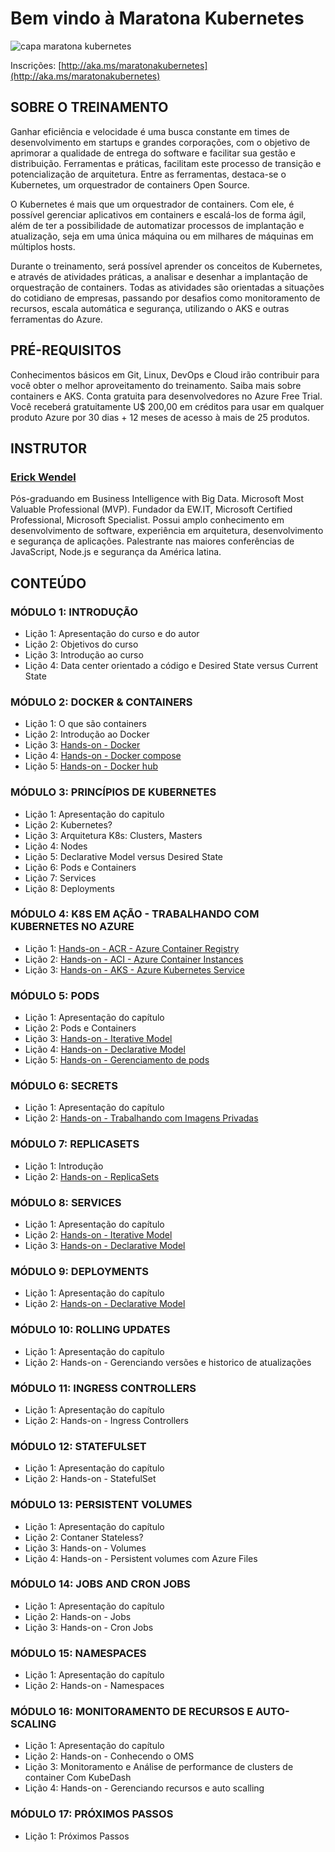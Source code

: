 # Bem vindo à Maratona Kubernetes

<img src="https://i.imgur.com/RsMMj5U.png" alt="capa maratona kubernetes" title="Bem vindo à Maratona Kubernetes"  />

Inscrições: [http://aka.ms/maratonakubernetes](http://aka.ms/maratonakubernetes)

## SOBRE O TREINAMENTO

Ganhar eficiência e velocidade é uma busca constante em times de desenvolvimento em startups e grandes corporações, com o objetivo de aprimorar a qualidade de entrega do software e facilitar sua gestão e distribuição. Ferramentas e práticas, facilitam este processo de transição e potencialização de arquitetura. Entre as ferramentas, destaca-se o Kubernetes, um orquestrador de containers Open Source.

O Kubernetes é mais que um orquestrador de containers. Com ele, é possível gerenciar aplicativos em containers e escalá-los de forma ágil, além de ter a possibilidade de automatizar processos de implantação e atualização, seja em uma única máquina ou em milhares de máquinas em múltiplos hosts.

Durante o treinamento, será possível aprender os conceitos de Kubernetes, e através de atividades práticas, a analisar e desenhar a implantação de orquestração de containers. Todas as atividades são orientadas a situações do cotidiano de empresas, passando por desafios como monitoramento de recursos, escala automática e segurança, utilizando o AKS e outras ferramentas do Azure.

## PRÉ-REQUISITOS

Conhecimentos básicos em Git, Linux, DevOps e Cloud irão contribuir para você obter o melhor aproveitamento do treinamento. Saiba mais sobre containers e AKS.
Conta gratuita para desenvolvedores no Azure Free Trial. Você receberá gratuitamente U$ 200,00 em créditos para usar em qualquer produto Azure por 30 dias + 12 meses de acesso à mais de 25 produtos.

## INSTRUTOR

### [Erick Wendel](https://github.com/erickwendel)

Pós-graduando em Business Intelligence with Big Data. Microsoft Most Valuable Professional (MVP). Fundador da EW.IT, Microsoft Certified Professional, Microsoft Specialist. Possui amplo conhecimento em desenvolvimento de software, experiência em arquitetura, desenvolvimento e segurança de aplicações. Palestrante nas maiores conferências de JavaScript, Node.js e segurança da América latina.

## CONTEÚDO

### MÓDULO 1: INTRODUÇÃO

* Lição 1: Apresentação do curso e do autor
* Lição 2: Objetivos do curso
* Lição 3: Introdução ao curso
* Lição 4: Data center orientado a código e Desired State versus Current State

### MÓDULO 2: DOCKER & CONTAINERS

* Lição 1: O que são containers
* Lição 2: Introdução ao Docker
* Lição 3: [Hands-on - Docker](module-02%20-%20docker/example1-docker)
* Lição 4: [Hands-on - Docker compose](module-02%20-%20docker/example2-docker-compose)
* Lição 5: [Hands-on - Docker hub](module-02%20-%20docker/example3-dockerhub) 

### MÓDULO 3: PRINCÍPIOS DE KUBERNETES

* Lição 1: Apresentação do capitulo
* Lição 2: Kubernetes?
* Lição 3: Arquitetura K8s: Clusters, Masters
* Lição 4: Nodes
* Lição 5: Declarative Model versus Desired State
* Lição 6: Pods e Containers
* Lição 7: Services
* Lição 8: Deployments

### MÓDULO 4: K8S EM AÇÃO - TRABALHANDO COM KUBERNETES NO AZURE

* Lição 1: [Hands-on - ACR - Azure Container Registry](module-04%20-%20k8s-on-azure/1.%20container-registry.sh)
* Lição 2: [Hands-on - ACI - Azure Container Instances](module-04%20-%20k8s-on-azure/2.%20container-services.sh)
* Lição 3: [Hands-on - AKS - Azure Kubernetes Service](module-04%20-%20k8s-on-azure/3.%20aks-kubernetes-az.sh)

### MÓDULO 5: PODS

* Lição 1: Apresentação do capítulo
* Lição 2: Pods e Containers
* Lição 3: [Hands-on - Iterative Model](module-05%20-%20pods/1.%20aks%20-%20working%20with%20pods.sh)
* Lição 4: [Hands-on - Declarative Model](module-05%20-%20pods)
* Lição 5: [Hands-on - Gerenciamento de pods](module-05%20-%20pods/1.%20aks%20-%20working%20with%20pods.sh)

### MÓDULO 6: SECRETS

* Lição 1: Apresentação do capítulo
* Lição 2: [Hands-on - Trabalhando com Imagens Privadas](module-06%20-%20secrets)

### MÓDULO 7: REPLICASETS

* Lição 1: Introdução
* Lição 2: [Hands-on - ReplicaSets](module-07%20-%20replicaSets)

### MÓDULO 8: SERVICES

* Lição 1: Apresentação do capítulo
* Lição 2: [Hands-on - Iterative Model](module-08%20-%20services/scripts.sh)
* Lição 3: [Hands-on - Declarative Model](module-08%20-%20services)

### MÓDULO 9: DEPLOYMENTS

* Lição 1: Apresentação do capítulo
* Lição 2: [Hands-on - Declarative Model](module-09%20-%20deployments)

### MÓDULO 10: ROLLING UPDATES

* Lição 1: Apresentação do capítulo
* Lição 2: Hands-on - Gerenciando versões e historico de atualizações

### MÓDULO 11: INGRESS CONTROLLERS

* Lição 1: Apresentação do capítulo
* Lição 2: Hands-on - Ingress Controllers

### MÓDULO 12: STATEFULSET

* Lição 1: Apresentação do capítulo
* Lição 2: Hands-on - StatefulSet

### MÓDULO 13: PERSISTENT VOLUMES

* Lição 1: Apresentação do capítulo
* Lição 2: Contaner Stateless?
* Lição 3: Hands-on - Volumes
* Lição 4: Hands-on - Persistent volumes com Azure Files

### MÓDULO 14: JOBS AND CRON JOBS

* Lição 1: Apresentação do capítulo
* Lição 2: Hands-on - Jobs
* Lição 3: Hands-on - Cron Jobs

### MÓDULO 15: NAMESPACES

* Lição 1: Apresentação do capítulo
* Lição 2: Hands-on - Namespaces

### MÓDULO 16: MONITORAMENTO DE RECURSOS E AUTO-SCALING

* Lição 1: Apresentação do capítulo
* Lição 2: Hands-on - Conhecendo o OMS
* Lição 3: Monitoramento e Análise de performance de clusters de container Com KubeDash
* Lição 4: Hands-on - Gerenciando recursos e auto scalling

### MÓDULO 17: PRÓXIMOS PASSOS

* Lição 1: Próximos Passos
